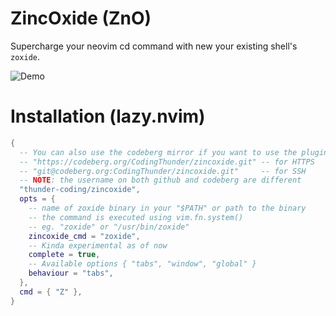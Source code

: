 # ZincOxide (ZnO)

Supercharge your neovim cd command with new your existing shell's `zoxide`.

![Demo](demo.gif)

# Installation (lazy.nvim)

```lua
{
  -- You can also use the codeberg mirror if you want to use the plugin without relying on GitHub
  -- "https://codeberg.org/CodingThunder/zincoxide.git" -- for HTTPS
  -- "git@codeberg.org:CodingThunder/zincoxide.git"     -- for SSH
  -- NOTE: the username on both github and codeberg are different
  "thunder-coding/zincoxide",
  opts = {
    -- name of zoxide binary in your "$PATH" or path to the binary
    -- the command is executed using vim.fn.system()
    -- eg. "zoxide" or "/usr/bin/zoxide"
    zincoxide_cmd = "zoxide",
    -- Kinda experimental as of now
    complete = true,
    -- Available options { "tabs", "window", "global" }
    behaviour = "tabs",
  },
  cmd = { "Z" },
}
```
